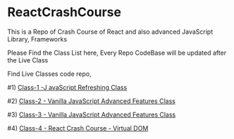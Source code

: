 # ReactCrashCourse
This is a Repo of Crash Course of React and also advanced JavaScript Library, Frameworks


Please Find the Class List here, Every Repo CodeBase will be updated after the Live Class

Find Live Classes code repo,

#1) [Class-1 -J avaScript Refreshing Class](https://github.com/touhidzaman007/ReactCrashCourse/tree/JavaScript-Refreshing-Class)

#2) [Class-2 - Vanilla JavaScript Advanced Features Class](https://github.com/touhidzaman007/ReactCrashCourse/tree/Vanilla-JavaScript-Advanced-Features-Part-1)

#3) [Class-3 - Vanilla JavaScript Advanced Features Class](https://github.com/touhidzaman007/ReactCrashCourse/tree/Vanilla-JavaScript-Advanced-Features-Part-2)

#4) [Class-4 - React Crash Course - Virtual DOM](https://github.com/touhidzaman007/ReactCrashCourse/tree/React-Crash-Course---Virtual-DOM)
